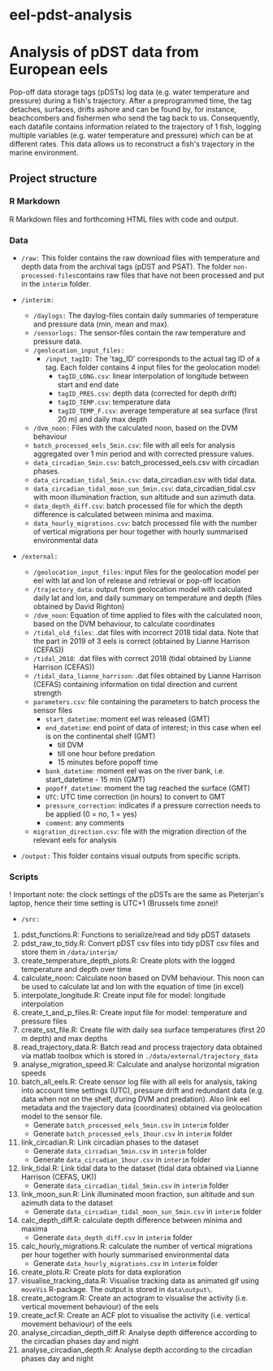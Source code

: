 # eel-pdst-analysis
# Analysis of pDST data from European eels
Pop-off data storage tags (pDSTs) log data (e.g. water temperature and pressure) during a fish's trajectory. After a preprogrammed time, the tag detaches, surfaces, drifts ashore and can be found by, for instance, beachcombers and fishermen who send the tag back to us. Consequently, each datafile contains information related to the trajectory of 1 fish, logging multiple variables (e.g. water temperature and pressure) which can be at different rates. This data allows us to reconstruct a fish's trajectory in the marine environment.

## Project structure



### R Markdown

R Markdown files and forthcoming HTML files with code and output.


### Data

* `/raw:`
	This folder contains the raw download files with temperature and depth data from the archival tags (pDST and PSAT).
	The folder `non-processed-files`contains raw files that have not been processed and put in the `interim` folder.

* `/interim:`
	+ `/daylogs:` The daylog-files contain daily summaries of temperature and pressure data (min, mean and max). 
	+ `/sensorlogs:` The sensor-files contain the raw temperature and pressure data.
	+ `/geolocation_input_files:` 
		+ `/input_tagID:` The 'tag_ID' corresponds to the actual tag ID of a tag. Each folder contains 4 input files for the geolocation model:
			+ `tagID_LONG.csv`: linear interpolation of longitude between start and end date
			+ `tagID_PRES.csv`: depth data (corrected for depth drift)
			+ `tagID_TEMP.csv`: temperature data
			+ `tagID_TEMP_F.csv`: average temperature at sea surface (first 20 m) and daily max depth
	+ `/dvm_noon:` Files with the calculated noon, based on the DVM behaviour
	+ `batch_processed_eels_5min.csv`: file with all eels for analysis aggregated over 1 min period and with corrected pressure values.
	+ `data_circadian_5min.csv`: batch_processed_eels.csv with circadian phases.
	+ `data_circadian_tidal_5min.csv`: data_circadian.csv with tidal data.
	+ `data_circadian_tidal_moon_sun_5min.csv`: data_circadian_tidal.csv with moon illumination fraction, sun altitude and sun azimuth data.
	+ `data_depth_diff.csv`: batch processed file for which the depth difference is calculated between minima and maxima.
	+ `data_hourly_migrations.csv`: batch processed file with the number of vertical migrations per hour together with hourly summarised environmental data

* `/external:`
	+ `/geolocation_input_files`: input files for the geolocation model per eel with lat and lon of release and retrieval or pop-off location
	+ `/trajectory_data`: output from geolocation model with calculated daily lat and lon, and daily summary on temperature and depth (files obtained by David Righton)
	+ `/dvm_noon`: Equation of time applied to files with the calculated noon, based on the DVM behaviour, to calculate coordinates
	+ `/tidal_old_files`: .dat files with incorrect 2018 tidal data. Note that the part in 2019 of 3 eels is correct (obtained by Lianne Harrison (CEFAS))
	+ `/tidal_2018`: .dat files with correct 2018 (tidal obtained by Lianne Harrison (CEFAS))
	+ `/tidal_data_lianne_harrison`: .dat files obtained by Lianne Harrison (CEFAS) containing information on tidal direction and current strength
	+ `parameters.csv`: file containing the parameters to batch process the sensor files
		+ `start_datetime`: moment eel was released (GMT)
		+ `end_datetime`: end point of data of interest; in this case when eel is on the continental shelf (GMT)
			- till DVM
			- till one hour before predation
			- 15 minutes before popoff time
		+ `bank_datetime`: moment eel was on the river bank, i.e. start_datetime - 15 min (GMT)
		+ `popoff_datetime`: moment the tag reached the surface (GMT)
		+ `UTC`: UTC time correction (in hours) to convert to GMT 
		+ `pressure_correction`: indicates if a pressure correction needs to be applied (0 =  no, 1 = yes)
		+ `comment`: any comments
	+ `migration_direction.csv`: file with the migration direction of the relevant eels for analysis

* `/output:` This folder contains visual outputs from specific scripts.


### Scripts

! Important note: the clock settings of the pDSTs are the same as Pieterjan's laptop, hence their time setting is UTC+1 (Brussels time zone)!

* `/src:`

1. pdst_functions.R: Functions to serialize/read and tidy pDST datasets
2. pdst_raw_to_tidy.R: Convert pDST csv files into tidy pDST csv files and store them in `/data/interim/`
3. create_temperature_depth_plots.R: Create plots with the logged temperature and depth over time
4. calculate_noon: Calculate noon based on DVM behaviour. This noon can be used to calculate lat and lon with the equation of time (in excel)
5. interpolate_longitude.R: Create input file for model: longitude interpolation
6. create_t_and_p_files.R: Create input file for model: temperature and pressure files
7. create_sst_file.R: Create file with daily sea surface temperatures (first 20 m depth) and max depths
8. read_trajectory_data.R: Batch read and process trajectory data obtained via matlab toolbox which is stored in `./data/external/trajectory_data`
9. analyse_migration_speed.R: Calculate and analyse horizontal migration speeds
10. batch_all_eels.R: Create sensor log file with all eels for analysis, taking into account time settings (UTC), pressure drift and redundant data (e.g. data when not on the shelf, during DVM and predation). Also link eel metadata and the trajectory data (coordinates) obtained via geolocation model to the sensor file.
	+ Generate `batch_processed_eels_5min.csv` in `interim` folder
	+ Generate `batch_processed_eels_1hour.csv` in `interim` folder
11. link_circadian.R: Link circadian phases to the dataset
	+ Generate `data_circadian_5min.csv` in `interim` folder
	+ Generate `data_circadian_1hour.csv` in `interim` folder
12. link_tidal.R: Link tidal data to the dataset (tidal data obtained via Lianne Harrison (CEFAS, UK))
	+ Generate `data_circadian_tidal_5min.csv` in `interim` folder
13. link_moon_sun.R: Link illuminated moon fraction, sun altitude and sun azimuth data to the dataset
	+ Generate `data_circadian_tidal_moon_sun_5min.csv` in `interim` folder
14. calc_depth_diff.R: calculate depth difference between minima and maxima
	+ Generate `data_depth_diff.csv` in `interim` folder
15. calc_hourly_migrations.R: calculate the number of vertical migrations per hour together with hourly summarised environmental data
	+ Generate `data_hourly_migrations.csv` in `interim` folder
16. create_plots.R: Create plots for data exploration
17. visualise_tracking_data.R: Visualise tracking data as animated gif using `moveVis` R-package. The output is stored in `data\output\`.
18. create_actogram.R: Create an actogram to visualise the activity (i.e. vertical movement behaviour) of the eels
19. create_acf.R: Create an ACF plot to visualise the activity (i.e. vertical movement behaviour) of the eels
20. analyse_circadian_depth_diff.R: Analyse depth difference according to the circadian phases day and night
21. analyse_circadian_depth.R: Analyse depth according to the circadian phases day and night

